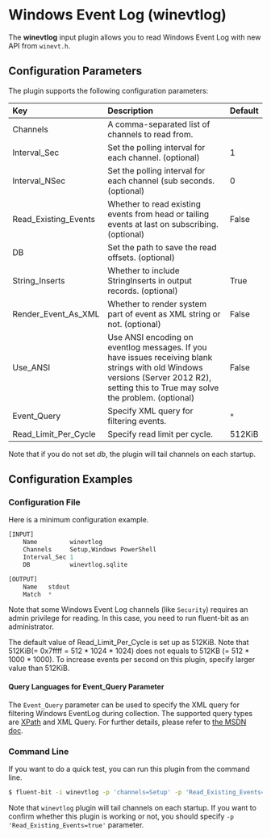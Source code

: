 # Windows Event Log (winevtlog)

The **winevtlog** input plugin allows you to read Windows Event Log with new API from `winevt.h`.

## Configuration Parameters <a id="config"></a>

The plugin supports the following configuration parameters:

| Key | Description | Default |
| :--- | :--- | :--- |
| Channels | A comma-separated list of channels to read from. |  |
| Interval\_Sec | Set the polling interval for each channel. \(optional\) | 1 |
| Interval\_NSec | Set the polling interval for each channel (sub seconds. \(optional\) | 0 |
| Read\_Existing\_Events | Whether to read existing events from head or tailing events at last on subscribing. \(optional\) | False |
| DB | Set the path to save the read offsets. \(optional\) |  |
| String\_Inserts | Whether to include StringInserts in output records. \(optional\) | True  |
| Render\_Event\_As\_XML | Whether to render system part of event as XML string or not. \(optional\) | False  |
| Use\_ANSI | Use ANSI encoding on eventlog messages. If you have issues receiving blank strings with old Windows versions (Server 2012 R2), setting this to True may solve the problem. \(optional\) | False  |
| Event\_Query | Specify XML query for filtering events. | `*` |
| Read\_Limit\_Per\_Cycle | Specify read limit per cycle.  | 512KiB |

Note that if you do not set _db_, the plugin will tail channels on each startup.

## Configuration Examples <a id="config_example"></a>

### Configuration File

Here is a minimum configuration example.

```python
[INPUT]
    Name         winevtlog
    Channels     Setup,Windows PowerShell
    Interval_Sec 1
    DB           winevtlog.sqlite

[OUTPUT]
    Name   stdout
    Match  *
```

Note that some Windows Event Log channels \(like `Security`\) requires an admin privilege for reading. In this case, you need to run fluent-bit as an administrator.

The default value of Read\_Limit\_Per\_Cycle is set up as 512KiB.
Note that 512KiB(= 0x7ffff = 512 * 1024 * 1024) does not equals to 512KB (= 512 * 1000 * 1000).
To increase events per second on this plugin, specify larger value than 512KiB.

#### Query Languages for Event_Query Parameter

The `Event_Query` parameter can be used to specify the XML query for filtering Windows EventLog during collection.
The supported query types are [XPath](https://developer.mozilla.org/en-US/docs/Web/XPath) and XML Query.
For further details, please refer to [the MSDN doc](https://learn.microsoft.com/en-us/windows/win32/wes/consuming-events).

### Command Line

If you want to do a quick test, you can run this plugin from the command line.

```bash
$ fluent-bit -i winevtlog -p 'channels=Setup' -p 'Read_Existing_Events=true' -o stdout
```

Note that `winevtlog` plugin will tail channels on each startup.
If you want to confirm whether this plugin is working or not, you should specify `-p 'Read_Existing_Events=true'` parameter.
